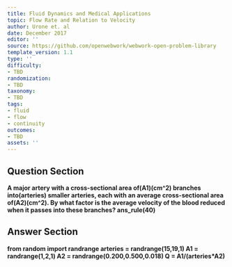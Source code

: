 ```yaml
---
title: Fluid Dynamics and Medical Applications
topic: Flow Rate and Relation to Velocity
author: Urone et. al
date: December 2017
editor: ''
source: https://github.com/openwebwork/webwork-open-problem-library
template_version: 1.1
type: ''
difficulty:
- TBD
randomization:
- TBD
taxonomy:
- TBD
tags:
- fluid
- flow
- continuity
outcomes:
- TBD
assets: ''
---
```


## Question Section 

<b>
A major artery with a cross-sectional area of(A1)(cm^2) branches into(arteries) smaller arteries, each with an average cross-sectional area of(A2)(cm^2). By what factor is the average velocity of the blood reduced when it passes into these branches?
ans_rule(40)



## Answer Section

from random import randrange
arteries = randrange(15,19,1)
A1 = randrange(1,2,1)
A2 = randrange(0.200,0.500,0.018)
Q = A1/(arteries*A2)